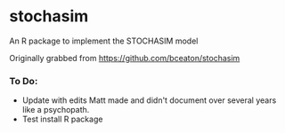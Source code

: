 # stochasim
An R package to implement the STOCHASIM model

Originally grabbed from https://github.com/bceaton/stochasim

### To Do: 
- Update with edits Matt made and didn't document over several years like a psychopath. 
- Test install R package 

